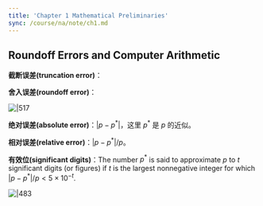 ```yaml
---
title: 'Chapter 1 Mathematical Preliminaries'
sync: /course/na/note/ch1.md
---
```


## Roundoff Errors and Computer Arithmetic

**截断误差(truncation error)**：

**舍入误差(roundoff error)**：

![|517](https://img.memset0.cn/2024/09/10/6f5prldK.png)

**绝对误差(absolute error)**：$|p-p^{\ast}|$，这里 $p^{\ast}$ 是 $p$ 的近似。

**相对误差(relative error)**：$|p-p^{\ast}|/p$。

**有效位(significant digits)**：The number $p^{\ast}$ is said to approximate $p$ to $t$ significant digits (or figures) if $t$ is the largest nonnegative integer for which $|p-p^{\ast}|/p <5\times 10^{-t}$.

![|483](https://img.memset0.cn/2024/09/10/kmwn0O8i.png)

